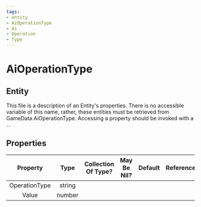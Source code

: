```yaml
---
tags:
- entity
- AiOperationType
- Ai
- Operation
- Type
---
```

# AiOperationType
## Entity
This file is a description of an Entity's properties. There is no accessible variable of this name, rather, these entities must be retrieved from GameData.AiOperationType. Accessing a property should be invoked with a `.`.
## Properties
|	Property	|	Type	|	Collection Of Type?	|	May Be Nil?	|	Default	|	References	|	Key	|	Notes	|
|	:-:	|	:-:	|	:-:	|	:-:	|	:-:	|	:-:	|	:-:	|	-:	|
|	OperationType	|	string	|		|		|		|		|		|	|
|	Value	|	number	|		|		|		|		|		|	|
